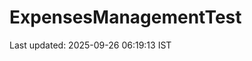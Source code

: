 # ExpensesManagementTest












































































































































































































































Last updated: 2025-09-26 06:19:13 IST
